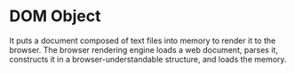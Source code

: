 # DOM Object

It puts a document composed of text files into memory to render it to the browser. The browser rendering engine loads a web document, parses it, constructs it in a browser-understandable structure, and loads the memory.

